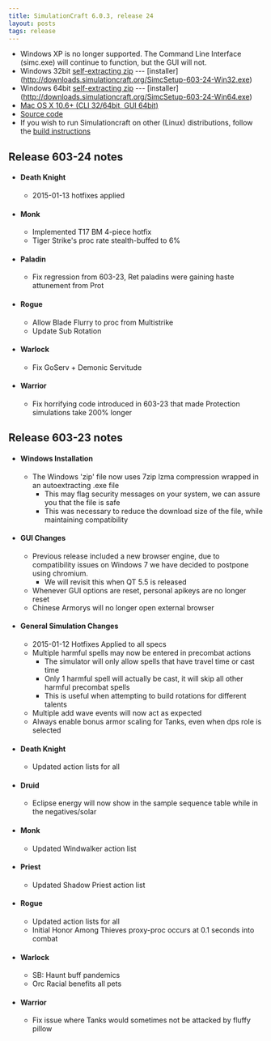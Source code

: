 ```yaml
---
title: SimulationCraft 6.0.3, release 24
layout: posts
tags: release
---
```

* Windows XP is no longer supported. The Command Line Interface (simc.exe) will continue to function, but the GUI will not. 
* Windows 32bit [self-extracting zip](http://downloads.simulationcraft.org/simc-603-24-win32.exe) ---  [installer] (http://downloads.simulationcraft.org/SimcSetup-603-24-Win32.exe)
* Windows 64bit [self-extracting zip](http://downloads.simulationcraft.org/simc-603-24-win64.exe) ---  [installer] (http://downloads.simulationcraft.org/SimcSetup-603-24-Win64.exe)
* [Mac OS X 10.6+ (CLI 32/64bit, GUI 64bit)](http://downloads.simulationcraft.org/simc-603-24-osx-x86.dmg)
* [Source code](http://downloads.simulationcraft.org/simc-603-24-source.zip)
* If you wish to run Simulationcraft on other (Linux) distributions, follow the [build instructions](http://code.google.com/p/simulationcraft/wiki/HowToBuild)
## Release 603-24 notes
* #### Death Knight
  * 2015-01-13 hotfixes applied
* #### Monk
  * Implemented T17 BM 4-piece hotfix
  * Tiger Strike's proc rate stealth-buffed to 6%
* #### Paladin
  * Fix regression from 603-23, Ret paladins were gaining haste attunement from Prot
* #### Rogue
  * Allow Blade Flurry to proc from Multistrike
  * Update Sub Rotation
* #### Warlock
  * Fix GoServ + Demonic Servitude
* #### Warrior
  * Fix horrifying code introduced in 603-23 that made Protection simulations take 200% longer
  
## Release 603-23 notes
* #### Windows Installation
  * The Windows 'zip' file now uses 7zip lzma compression wrapped in an autoextracting .exe file
    * This may flag security messages on your system, we can assure you that the file is safe
    * This was necessary to reduce the download size of the file, while maintaining compatibility
* #### GUI Changes
  * Previous release included a new browser engine, due to compatibility issues on Windows 7 we have decided to postpone using chromium.
    * We will revisit this when QT 5.5 is released
  * Whenever GUI options are reset, personal apikeys are no longer reset
  * Chinese Armorys will no longer open external browser
* #### General Simulation Changes
  * 2015-01-12 Hotfixes Applied to all specs
  * Multiple harmful spells may now be entered in precombat actions
    * The simulator will only allow spells that have travel time or cast time
    * Only 1 harmful spell will actually be cast, it will skip all other harmful precombat spells
    * This is useful when attempting to build rotations for different talents
  * Multiple add wave events will now act as expected
  * Always enable bonus armor scaling for Tanks, even when dps role is selected
* #### Death Knight
  * Updated action lists for all
* #### Druid
  * Eclipse energy will now show in the sample sequence table while in the negatives/solar
* #### Monk
  * Updated Windwalker action list
* #### Priest
  * Updated Shadow Priest action list
* #### Rogue
  * Updated action lists for all
  * Initial Honor Among Thieves proxy-proc occurs at 0.1 seconds into combat
* #### Warlock
  * SB: Haunt buff pandemics
  * Orc Racial benefits all pets
* #### Warrior
  * Fix issue where Tanks would sometimes not be attacked by fluffy pillow